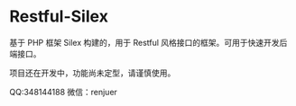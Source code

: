 # Restful-Silex

基于 PHP 框架 Silex 构建的，用于 Restful 风格接口的框架。可用于快速开发后端接口。

项目还在开发中，功能尚未定型，请谨慎使用。

QQ:348144188
微信：renjuer